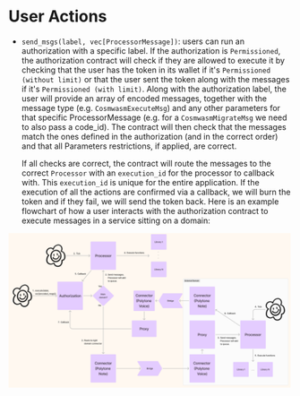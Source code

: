 # User Actions

- `send_msgs(label, vec[ProcessorMessage])`: users can run an authorization with a specific label. If the authorization is `Permissioned`, the authorization contract will check if they are allowed to execute it by checking that the user has the token in its wallet if it's `Permissioned (without limit)` or that the user sent the token along with the messages if it's `Permissioned (with limit)`. Along with the authorization label, the user will provide an array of encoded messages, together with the message type (e.g. `CosmwasmExecuteMsg`) and any other parameters for that specific ProcessorMessage (e.g. for a `CosmwasmMigrateMsg` we need to also pass a code_id). The contract will then check that the messages match the ones defined in the authorization (and in the correct order) and that all Parameters restrictions, if applied, are correct.

  If all checks are correct, the contract will route the messages to the correct `Processor` with an `execution_id` for the processor to callback with. This `execution_id` is unique for the entire application.
  If the execution of all the actions are confirmed via a callback, we will burn the token and if they fail, we will send the token back.
  Here is an example flowchart of how a user interacts with the authorization contract to execute messages in a service sitting on a domain:

![User flowchart](../img/user_flowchart.png)
